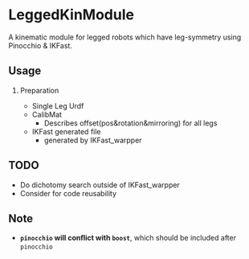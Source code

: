 # LeggedKinModule

A kinematic module for legged robots which have leg-symmetry using Pinocchio &amp; IKFast.

## Usage

1. Preparation

   - Single Leg Urdf
   - CalibMat
     - Describes offset(pos&rotation&mirroring) for all legs
   - IKFast generated file
     - generated by IKFast_warpper

## TODO

- Do dichotomy search outside of IKFast_warpper
- Consider for code reusability

## Note

- **`pinocchio` will conflict with `boost`**, which should be included after `pinocchio`
